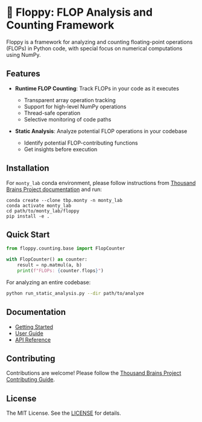 # 💾 Floppy: FLOP Analysis and Counting Framework

Floppy is a framework for analyzing and counting floating-point operations (FLOPs) in Python code, with special focus on numerical computations using NumPy.

## Features

- **Runtime FLOP Counting**: Track FLOPs in your code as it executes
  - Transparent array operation tracking
  - Support for high-level NumPy operations
  - Thread-safe operation
  - Selective monitoring of code paths

- **Static Analysis**: Analyze potential FLOP operations in your codebase
  - Identify potential FLOP-contributing functions
  - Get insights before execution

## Installation

For `monty_lab` conda environment, please follow instructions from [Thousand Brains Project documentation](https://thousandbrainsproject.readme.io/docs/getting-started) and run:

```
conda create --clone tbp.monty -n monty_lab
conda activate monty_lab
cd path/to/monty_lab/floppy
pip install -e .
```

## Quick Start

```python
from floppy.counting.base import FlopCounter

with FlopCounter() as counter:
    result = np.matmul(a, b)
    print(f"FLOPs: {counter.flops}")
```

For analyzing an entire codebase:

```bash
python run_static_analysis.py --dir path/to/analyze
```

## Documentation

- [Getting Started](docs/user_guide/getting_started.md)
- [User Guide](docs/user_guide/index.md)
- [API Reference](docs/api/index.md)

## Contributing

Contributions are welcome! Please follow the [Thousand Brains Project Contributing Guide](https://thousandbrainsproject.readme.io/docs/contributing).

## License

The MIT License. See the [LICENSE](LICENSE) for details.
